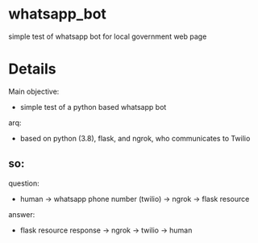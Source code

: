 # whatsapp_bot
simple test of whatsapp bot for local government web page


# Details

Main objective:
- simple test of a python based whatsapp bot

arq:
- based on python (3.8), flask, and ngrok, who communicates to Twilio

## so:

question:
- human -> whatsapp phone number (twilio) -> ngrok -> flask resource 

answer:
- flask resource response -> ngrok -> twilio -> human 
